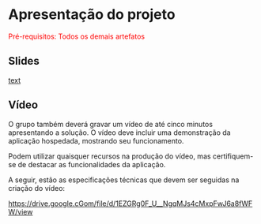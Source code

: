 # Apresentação do projeto

<span style="color:red">Pré-requisitos: Todos os demais artefatos</span>


## Slides

[text](<files/Apresentação tiaw.pdf>)

## Vídeo

O grupo também deverá gravar um vídeo de até cinco minutos apresentando a solução. O vídeo deve incluir uma demonstração da aplicação hospedada, mostrando seu funcionamento.

Podem utilizar quaisquer recursos na produção do vídeo, mas certifiquem-se de destacar as funcionalidades da aplicação.

A seguir, estão as especificações técnicas que devem ser seguidas na criação do vídeo:

https://drive.google.cGom/file/d/1EZGRg0F_U__NgqMJs4cMxpFwJ6a8fWFW/view